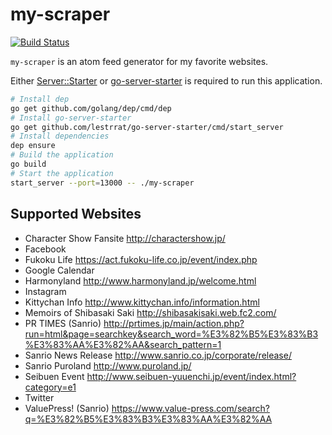 # my-scraper

[![Build Status](https://travis-ci.org/mono0x/my-scraper.svg)](https://travis-ci.org/mono0x/my-scraper)

`my-scraper` is an atom feed generator for my favorite websites.

Either [Server::Starter](https://metacpan.org/pod/Server::Starter) or [go-server-starter](https://github.com/lestrrat/go-server-starter) is required to run this application.

```sh
# Install dep
go get github.com/golang/dep/cmd/dep
# Install go-server-starter
go get github.com/lestrrat/go-server-starter/cmd/start_server
# Install dependencies
dep ensure
# Build the application
go build
# Start the application
start_server --port=13000 -- ./my-scraper
```

## Supported Websites

- Character Show Fansite <http://charactershow.jp/>
- Facebook
- Fukoku Life <https://act.fukoku-life.co.jp/event/index.php>
- Google Calendar
- Harmonyland <http://www.harmonyland.jp/welcome.html>
- Instagram
- Kittychan Info <http://www.kittychan.info/information.html>
- Memoirs of Shibasaki Saki <http://shibasakisaki.web.fc2.com/>
- PR TIMES (Sanrio) <http://prtimes.jp/main/action.php?run=html&page=searchkey&search_word=%E3%82%B5%E3%83%B3%E3%83%AA%E3%82%AA&search_pattern=1>
- Sanrio News Release <http://www.sanrio.co.jp/corporate/release/>
- Sanrio Puroland <http://www.puroland.jp/>
- Seibuen Event <http://www.seibuen-yuuenchi.jp/event/index.html?category=e1>
- Twitter
- ValuePress! (Sanrio) <https://www.value-press.com/search?q=%E3%82%B5%E3%83%B3%E3%83%AA%E3%82%AA>
